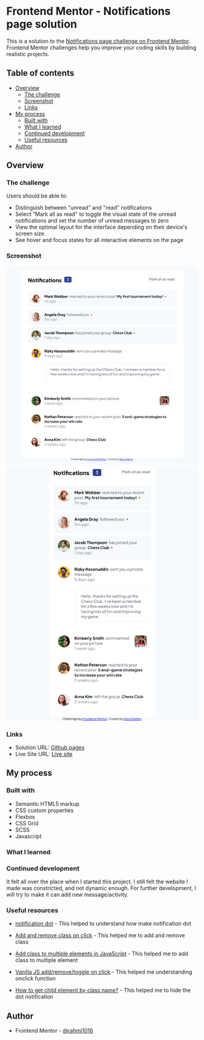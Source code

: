 # Frontend Mentor - Notifications page solution

This is a solution to the [Notifications page challenge on Frontend Mentor](https://www.frontendmentor.io/challenges/notifications-page-DqK5QAmKbC). Frontend Mentor challenges help you improve your coding skills by building realistic projects.

## Table of contents

- [Overview](#overview)
  - [The challenge](#the-challenge)
  - [Screenshot](#screenshot)
  - [Links](#links)
- [My process](#my-process)
  - [Built with](#built-with)
  - [What I learned](#what-i-learned)
  - [Continued development](#continued-development)
  - [Useful resources](#useful-resources)
- [Author](#author)

## Overview

### The challenge

Users should be able to:

- Distinguish between "unread" and "read" notifications
- Select "Mark all as read" to toggle the visual state of the unread notifications and set the number of unread messages to zero
- View the optimal layout for the interface depending on their device's screen size
- See hover and focus states for all interactive elements on the page

### Screenshot

![desktop](./image/desktop.png)
![mobile](./image/mobile.png)

### Links

- Solution URL: [Github pages](https://github.com/rahmi1016/notifications-page-main)
- Live Site URL: [Live site](https://rahmi1016.github.io/notifications-page-main/)

## My process

### Built with

- Semantic HTML5 markup
- CSS custom properties
- Flexbox
- CSS Grid
- SCSS
- Javascript

### What I learned

### Continued development

It felt all over the place when I started this project. I still felt the website I made was constricted, and not dynamic enough. For further development, I will try to make it can add new message/activity.

### Useful resources

- [notification dot](https://codepen.io/armujahid/pen/zQwLJd) - This helped to understand how make notification dot

- [Add and remove class on click](https://stackoverflow.com/questions/7077673/add-and-remove-class-on-click) - This helped me to add and remove class

- [Add class to multiple elements in JavaScript](https://javascriptf1.com/snippet/add-class-to-multiple-elements-in-javascript) - This helped me to add class to multiple element

- [Vanilla JS add/remove/toggle on click](https://codepen.io/8eni/pen/MaGVrq?editors=1010) - This helped me understanding onclick function

- [How to get child element by class name?](https://stackoverflow.com/questions/12166753/how-to-get-child-element-by-class-name) - This helped me to hide the dot notification

## Author

- Frontend Mentor - [@rahmi1016](https://www.frontendmentor.io/profile/rahmi1016)
